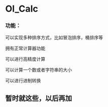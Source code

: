 # OI_Calc

### 功能：

可以实现多种排序方式，比如冒泡排序，桶排序等

拥有正常计算器功能

可以进行高精度计算

可以计算一个数或者字符串的大小

可以进行进制转换

## 暂时就这些，以后再加
